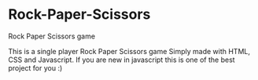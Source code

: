 # Rock-Paper-Scissors
Rock Paper Scissors game

This is a single player Rock Paper Scissors game 
Simply made with HTML, CSS and Javascript. If you are new in javascript this is one of the best project for you :)

